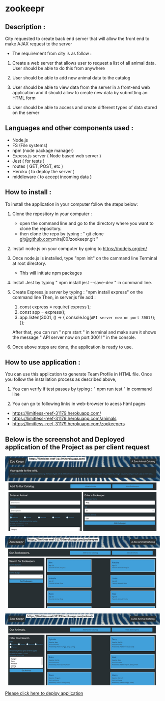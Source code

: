 # zookeepr

## Description :
City requested to create back end server that will allow the front end to make AJAX request to the server

* The requirement from city is as follow :

1. Create a web server that allows user to request a list of all animal data. User should be able to do this from anywhere

1. User should be able to add new animal data to the catalog

1. User should be able to view data from the server in a front-end web application and it should allow to create new data by submitting an HTML form 

1. User should be able to access and create different types of data stored on the server


## Languages and other components used : 
   * Node.js 
   * FS (File systems) 
   * npm (node package manager) 
   * Expess.js server ( Node based web server ) 
   * Jest ( for tests )
   * routes ( GET, POST, etc ) 
   * Heroku ( to deploy the server )
   * middleware ( to accept incoming data )


## How to install : 
 
 To install the application in your computer follow the steps below: 
 
 1. Clone the repository in your computer :
    - open the command line and go to the directory where you want to clone the repository.
    - then clone the repo by typing : " git clone git@github.com:miraj00/zookeepr.git "

 2. Install node.js on your computer by going to https://nodejs.org/en/  
 
 3. Once node.js is installed, type "npm init" on the cammand line Terminal at root directory.
    - This will initiate npm packages

 4. Install Jest by typing " npm install jest --save-dev " in command line.    

 4. Create Express.js server by typing : "npm install express" on the command line
     Then, in server.js file add :
       1) const express = require('express');  
       2) const app = express();
       3) app.listen(3001, () => { console.log(`API server now on port 3001!`); });

       After that, you can run " npm start " in terminal and make sure it shows the message " API server now on port 3001! " in the console.

                 
 6. Once above steps are done, the application is ready to use.

## How to use application : 
You can use this application to generate Team Profile in HTML file. Once you follow the installation process as described above,
 
 1. You can verify if test passes by typing : " npm run test " in command line
 
 2. You can go to following links in web-browser to acess html pages

  - https://limitless-reef-31179.herokuapp.com/
  - https://limitless-reef-31179.herokuapp.com/animals
  - https://limitless-reef-31179.herokuapp.com/zookeepers
  

## Below is the screenshot and Deployed application of the Project as per client request ## 

![Screenshot of web page](./public/assets/images/screenshot.JPG)

![Screenshot of web page](./public/assets/images/screenshot2.JPG)

![Screenshot of web page](./public/assets/images/screenshot3.JPG)

[Please click here to deploy application](https://github.com/miraj00/zookeepr)
